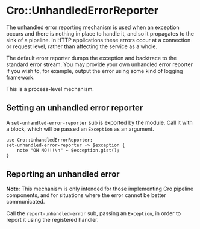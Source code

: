 # Cro::UnhandledErrorReporter

The unhandled error reporting mechanism is used when an exception occurs and
there is nothing in place to handle it, and so it propagates to the sink of a
pipeline. In HTTP applications these errors occur at a connection or request
level, rather than affecting the service as a whole.

The default erorr reporter dumps the exception and backtrace to the standard
error stream. You may provide your own unhandled error reporter if you wish
to, for example, output the error using some kind of logging framework.

This is a process-level mechanism.

## Setting an unhandled error reporter

A `set-unhandled-error-reporter` sub is exported by the module. Call it with a
block, which will be passed an `Exception` as an argument.

```
use Cro::UnhandledErrorReporter;
set-unhandled-error-reporter -> $exception {
    note "OH NO!!!\n" ~ $exception.gist();
}
```

## Reporting an unhandled error

**Note**: This mechanism is only intended for those implementing Cro pipeline
components, and for situations where the error cannot be better communicated.

Call the `report-unhandled-error` sub, passing an `Exception`, in order to
report it using the registered handler.

